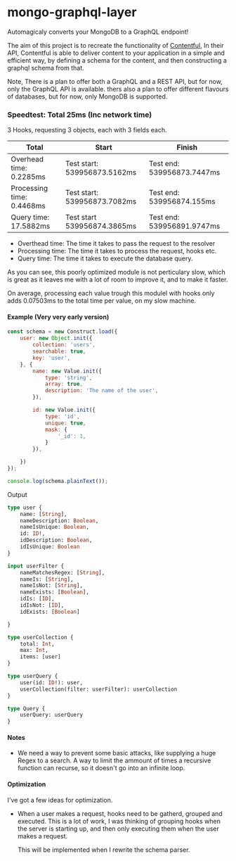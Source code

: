# mongo-graphql-layer

Automagicaly converts your MongoDB to a GraphQL endpoint!

The aim of this project is to recreate the functionality of [Contentful](https://www.contentful.com/developers/docs/references/content-delivery-api/), In their API, Contentful is able to deliver content to your application in a simple and efficient way, by defining a schema for the content, and then constructing a graphql schema from that.

Note, There is a plan to offer both a GraphQL and a REST API, but for now, only the GraphQL API is available.
thers also a plan to offer different flavours of databases, but for now, only MongoDB is supported.

### Speedtest: Total 25ms (Inc network time)

3 Hooks, requesting 3 objects, each with 3 fields each.

| Total | Start | Finish |
|---|---|---|
Overhead time: 0.2285ms | Test start: 539956873.5162ms | Test end: 539956873.7447ms
Processing time: 0.4468ms | Test start: 539956873.7082ms | Test end: 539956874.155ms
Query time: 17.5882ms | Test start 539956874.3865ms | Test end: 539956891.9747ms

- Overthead time: The time it takes to pass the request to the resolver
- Processing time: The time it takes to process the request, hooks etc.
- Query time: The time it takes to execute the database query.

As you can see, this poorly optimized module is not perticulary slow, which is great as it leaves me with a lot of room to improve it, and to make it faster.

On average, processing each value trough this modulel with hooks only adds 0.07503ms to the total time per value, on my slow machine.
#### Example (Very very early version)

```js
const schema = new Construct.load({
    user: new Object.init({
        collection: 'users',
        searchable: true,
        key: 'user',
    }, {
        name: new Value.init({
            type: 'string',
            array: true,
            description: 'The name of the user',
        }),

        id: new Value.init({
            type: 'id',
            unique: true,
            mask: {
                '_id': 1,
            }
        }),

    })
}); 

console.log(schema.plainText());
```

Output

```graphql
type user {
    name: [String], 
    nameDescription: Boolean, 
    nameIsUnique: Boolean, 
    id: ID!, 
    idDescription: Boolean, 
    idIsUnique: Boolean
}

input userFilter {
    nameMatchesRegex: [String], 
    nameIs: [String], 
    nameIsNot: [String], 
    nameExists: [Boolean], 
    idIs: [ID], 
    idIsNot: [ID], 
    idExists: [Boolean]

}

type userCollection {
    total: Int, 
    max: Int, 
    items: [user]
}

type userQuery { 
    user(id: ID!): user, 
    userCollection(filter: userFilter): userCollection
}

type Query {
    userQuery: userQuery
}
```

#### Notes

- We need a way to prevent some basic attacks, like supplying a huge Regex to a search.
  A way to limit the ammount of times a recursive function can recurse, so it doesn't go into an infinite loop.

#### Optimization

I've got a few ideas for optimization.

- When a user makes a request, hooks need to be gatherd, grouped and executed.
  This is a lot of work, I was thinking of grouping hooks when the server is starting up, and then only executing them when the user makes a request.

  This will be implemented when I rewrite the schema parser.